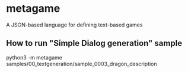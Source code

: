 # metagame
A JSON-based language for defining text-based games

## How to run "Simple Dialog generation" sample

python3 -m metagame samples/00_textgeneration/sample_0003_dragon_description
